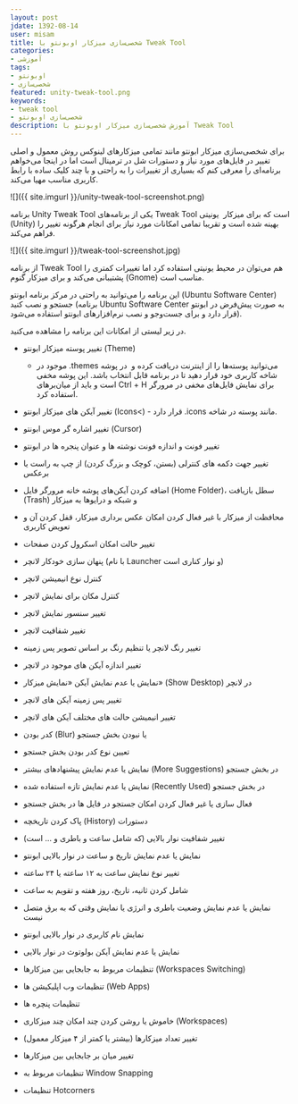 ```yaml
---
layout: post
jdate: 1392-08-14
user: misam
title: شخصی‌سازی میزکار اوبونتو با Tweak Tool
categories:
- آموزشی
tags:
- اوبونتو
- شخصی‌سازی
featured: unity-tweak-tool.png
keywords:
- tweak tool
- شخصی‌سازی اوبونتو
description: آموزش شخصی‌سازی میزکار اوبونتو با Tweak Tool
---
```


برای شخصی‌سازی میزکار ابونتو مانند تمامی میزکارهای لینوکس روش معمول و اصلی تغییر در فایل‌های مورد نیاز و دستورات شل در ترمینال است اما در اینجا می‌خواهم برنامه‌ای را معرفی کنم که بسیاری از تغییرات را به راحتی و با چند کلیک ساده با رابط کاربری مناسب مهیا می‌کند.

![]({{ site.imgurl }}/unity-tweak-tool-screenshot.png)

برنامه Unity Tweak Tool یکی از برنامه‌های Tweak Tool است که برای میزکار  یونیتی (Unity) بهینه شده است و تقریبا تمامی امکانات مورد نیاز برای انجام هرگونه تغییر را فراهم می‌کند.

![]({{ site.imgurl }}/tweak-tool-screenshot.jpg)

از برنامه Tweak Tool هم می‌توان در محیط یونیتی استفاده کرد اما تغییرات کمتری را پشتیبانی می‌کند و برای میزکار گنوم (Gnome) مناسب است.

این برنامه را می‌توانید به راحتی در مرکز برنامه ابونتو (Ubuntu Software Center) جستجو و نصب کنید (برنامه Ubuntu Software Center به صورت پیش‌فرض در ابونتو قرار دارد و برای جست‌وجو و نصب نرم‌افزارهای ابونتو استفاده می‌شود).

در زیر لیستی از امکانات این برنامه را مشاهده می‌کنید.

*   تغییر پوسته میزکار ابونتو (Theme)
    *   می‌توانید پوسته‌ها را از اینترنت دریافت کرده و  در پوشه <span dir="ltr">.themes</span> موجود در شاخه کاربری خود قرار دهید تا در برنامه قابل انتخاب باشد. این پوشه مخفی است و باید از میان‌برهای Ctrl + H برای نمایش فایل‌های مخفی در مرورگر استفاده کرد.

*   تغییر آیکن های میزکار ابونتو (Icons<) - مانند پوسته در شاخه <span dir="ltr">.icons</span> قرار دارد.
*   تغییر اشاره گر موس ابونتو (Cursor)
*   تغییر فونت و اندازه فونت نوشته ها و عنوان پنجره ها در ابونتو
*   تغییر جهت دکمه های کنترلی (بستن، کوچک و بزرگ کردن) از چپ به راست یا برعکس
*   اضافه کردن آیکن‌های پوشه خانه مرورگر فایل (Home Folder)، سطل بازیافت (Trash) و شبکه و درایوها به میزکار
*   محافظت از میزکار با غیر فعال کردن امکان عکس برداری میزکار، قفل کردن آن و تعویض کاربری
*   تغییر حالت امکان اسکرول کردن صفحات
*   پنهان سازی خودکار لانچر (با نام Launcher و نوار کناری است)
*   کنترل نوع انیمیشن لانچر
*   کنترل مکان برای نمایش لانچر
*   تغییر سنسور نمایش لانچر
*   تغییر شفافیت لانچر
*   تغییر رنگ لانچر یا تنظیم رنگ بر اساس تصویر پس زمینه
*   تغییر اندازه آیکن های موجود در لانچر
*   نمایش یا عدم نمایش آیکن «نمایش میزکار» (Show Desktop) در لانچر
*   تغییر پس زمینه آیکن های لانچر
*   تغییر انیمیشن حالت های مختلف آیکن های لانچر
*   کدر بودن (Blur) یا نبودن بخش جستجو
*   تعیین نوع کدر بودن بخش جستجو
*   نمایش یا عدم نمایش پیشنهادهای بیشتر (More Suggestions) در بخش جستجو
*   نمایش یا عدم نمایش تازه استفاده شده (Recently Used) در بخش جستجو
*   فعال سازی یا غیر فعال کردن امکان جستجو در فایل ها در بخش جستجو
*   پاک کردن تاریخچه (History) دستورات
*   تغییر شفافیت نوار بالایی (که شامل ساعت و باطری و ... است)
*   نمایش یا عدم نمایش تاریخ و ساعت در نوار بالایی ابونتو
*   تغییر نوع نمایش ساعت به ۱۲ ساعته یا ۲۴ ساعته
*   شامل کردن ثانیه، تاریخ، روز هفته و تقویم به ساعت
*   نمایش یا عدم نمایش وضعیت باطری و انرژی یا نمایش وقتی که به برق متصل نیست
*   نمایش نام کاربری در نوار بالایی ابونتو
*   نمایش یا عدم نمایش آیکن بولوتوث در نوار بالایی
*   تنظیمات مربوط به جابجایی بین میزکارها (Workspaces Switching)
*   تنظیمات وب اپلیکیشن ها (Web Apps)
*   تنظیمات پنچره ها
*   خاموش یا روشن کردن چند امکان چند میزکاری (Workspaces)
*   تغییر تعداد میزکارها (بیشتر یا کمتر از ۴ میزکار معمول)
*   تغییر میان بر جابجایی بین میزکارها
*   تنظیمات مربوط به Window Snapping
*   تنظیمات Hotcorners